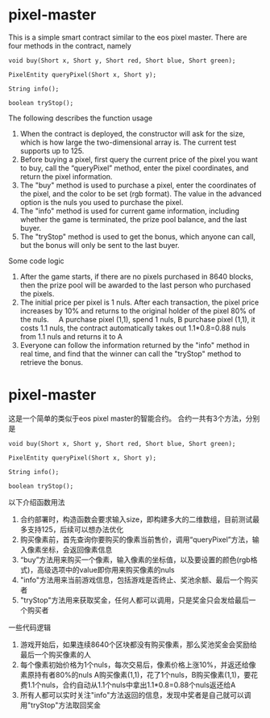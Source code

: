 # pixel-master

This is a simple smart contract similar to the eos pixel master.
There are four methods in the contract, namely

    void buy(Short x, Short y, Short red, Short blue, Short green);
    
    PixelEntity queryPixel(Short x, Short y);
    
    String info();
    
    boolean tryStop();

The following describes the function usage
1. When the contract is deployed, the constructor will ask for the size, which is how large the two-dimensional array is. The current test supports up to 125.
2. Before buying a pixel, first query the current price of the pixel you want to buy, call the “queryPixel” method, enter the pixel coordinates, and return the pixel information.
3. The "buy" method is used to purchase a pixel, enter the coordinates of the pixel, and the color to be set (rgb format). The value in the advanced option is the nuls you used to purchase the pixel.
4. The "info" method is used for current game information, including whether the game is terminated, the prize pool balance, and the last buyer.
4. The "tryStop" method is used to get the bonus, which anyone can call, but the bonus will only be sent to the last buyer.

Some code logic
1. After the game starts, if there are no pixels purchased in 8640 blocks, then the prize pool will be awarded to the last person who purchased the pixels.
2. The initial price per pixel is 1 nuls. After each transaction, the pixel price increases by 10% and returns to the original holder of the pixel 80% of the nuls.
    A purchase pixel (1,1), spend 1 nuls, B purchase pixel (1,1), it costs 1.1 nuls, the contract automatically takes out 1.1*0.8=0.88 nuls from 1.1 nuls and returns it to A
3. Everyone can follow the information returned by the "info" method in real time, and find that the winner can call the "tryStop" method to retrieve the bonus.

# pixel-master

这是一个简单的类似于eos pixel master的智能合约。
合约一共有3个方法，分别是

    void buy(Short x, Short y, Short red, Short blue, Short green);
    
    PixelEntity queryPixel(Short x, Short y);
    
    String info();
    
    boolean tryStop();

以下介绍函数用法
1. 合约部署时，构造函数会要求输入size，即构建多大的二维数组，目前测试最多支持125，后续可以想办法优化
2. 购买像素前，首先查询你要购买的像素当前售价，调用“queryPixel”方法，输入像素坐标，会返回像素信息
3. “buy”方法用来购买一个像素，输入像素的坐标值，以及要设置的颜色(rgb格式)，高级选项中的value即你用来购买像素的nuls
4. "info"方法用来当前游戏信息，包括游戏是否终止、奖池余额、最后一个购买者
4. "tryStop"方法用来获取奖金，任何人都可以调用，只是奖金只会发给最后一个购买者

一些代码逻辑
1. 游戏开始后，如果连续8640个区块都没有购买像素，那么奖池奖金会奖励给最后一个购买像素的人
2. 每个像素初始价格为1个nuls，每次交易后，像素价格上涨10%，并返还给像素原持有者80%的nuls
    A购买像素(1,1)，花了1个nuls，B购买像素(1,1)，要花费1.1个nuls，合约自动从1.1个nuls中拿出1.1*0.8=0.88个nuls返还给A
3. 所有人都可以实时关注"info"方法返回的信息，发现中奖者是自己就可以调用"tryStop"方法取回奖金

